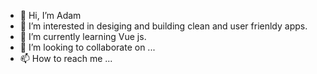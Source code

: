 - 👋 Hi, I’m Adam
- 👀 I’m interested in desiging and building clean and user frienldy apps.
- 🌱 I’m currently learning Vue js.
- 💞️ I’m looking to collaborate on ...
- 📫 How to reach me ...

<!---
adamdesigndev/adamdesigndev is a ✨ special ✨ repository because its `README.md` (this file) appears on your GitHub profile.
You can click the Preview link to take a look at your changes.
--->
